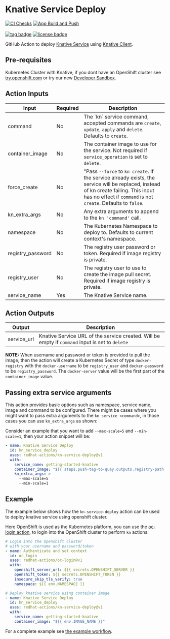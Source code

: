 # Knative Service Deploy

[![CI Checks](https://github.com/redhat-actions/kn-service-deploy/workflows/CI%20Checks/badge.svg)](https://github.com/redhat-actions/kn-service-deploy/actions?query=workflow%3A%22CI+Checks%22)
[![App Build and Push](https://github.com/redhat-actions/kn-service-deploy/workflows/App%20Build%20and%20Push/badge.svg)](https://github.com/redhat-actions/kn-service-deploy/actions?query=workflow%3A%22App+Build+and+Push%22)
<br></br>
[![tag badge](https://img.shields.io/github/v/tag/redhat-actions/kn-service-deploy)](https://github.com/redhat-actions/kn-service-deploy/tags)
[![license badge](https://img.shields.io/github/license/redhat-actions/kn-service-deploy)](./LICENSE)

GitHub Action to deploy [Knative Service](https://kn.dev) using [Knative Client](https://github.com/knative/client).

## Pre-requisites

Kubernetes Cluster with Knative, if you dont have an OpenShift cluster see [try.openshift.com](https://try.openshift.com) or try our new [Developer Sandbox](https://developers.redhat.com/developer-sandbox).

## Action Inputs

<table>
  <thead>
    <tr>
      <th>Input</th>
      <th>Required</th>
      <th>Description</th>
    </tr>
  </thead>

  <tr>
    <td>command</td>
    <td>No</td>
    <td>The `kn` service command, accepted commands are <code>create</code>, <code>update</code>, <code>apply</code> and <code>delete</code>.
    Defaults to <code>create</code>.</td>
  </tr>

  <tr>
    <td>container_image</td>
    <td>No</td>
    <td>The container image to use for the service. Not required if <code>service_operation</code> is set to <code>delete</code>. </td>
  </tr>

  <tr>
    <td>force_create</td>
    <td>No</td>
    <td>"Pass <code>--force</code> to <code>kn create</code>. If the service already exists,
    the service will be replaced, instead of kn create failing.
    This input has no effect if <code>command</code> is not <code>create</code>. Defaults to <code>false</code>.
    </td>
  </tr>

  <tr>
    <td>kn_extra_args</td>
    <td>No</td>
    <td>Any extra arguments to append to the <code>kn 'command'</code> call. </td>
  </tr>

  <tr>
    <td>namespace</td>
     <td>No</td>
    <td>The Kubernetes Namespace to deploy to. Defaults to current context's namespace. </td>
  </tr>

  <tr>
    <td>registry_password</td>
    <td>No</td>
    <td>The registry user password or token. Required if image registry is private. </td>
  </tr>

  <tr>
    <td>registry_user</td>
    <td>No</td>
    <td>The registry user to use to create the image pull secret. Required if image registry is private. </td>
  </tr>

  <tr>
    <td>service_name</td>
    <td>Yes</td>
    <td>
      The Knative Service name.
    </td>
  </tr>

</table>

## Action Outputs

<table>
  <thead>
    <tr>
      <th>Output</th>
      <th>Description</th>
    </tr>
  </thead>

  <tr>
    <td>service_url</td>
    <td>
      Knative Service URL of the service created.
      Will be empty if <code>command</code> input is set to <code>delete</code>
    </td>
  </tr>

</table>

**NOTE:**
When username and password or token is provided to pull the image, then the action will create a Kubernetes Secret of type `docker-registry` with the `docker-username` to be `registry_user` and `docker-password` to be `registry_password`. The `docker-server` value will be the first part of the `container_image` value.


## Passing extra service arguments

This action provides basic options such as namespace, service name, image and command to be configured. There might be cases where you might want to pass extra arguments to the `kn service <command>`, in those cases you can use `kn_extra_args` as shown:

Consider an example that you want to add `--max-scale=5` and `--min-scale=1`, then your action snippet will be:

```yaml
- name: Knative Service Deploy
  id: kn_service_deploy
  uses: redhat-actions/kn-service-deploy@v1
  with:
    service_name: getting-started-knative
    container_image: "${{ steps.push-tag-to-quay.outputs.registry-path }}"
    kn_extra_args: >
      --max-scale=5
      --min-scale=1
```

## Example

The example below shows how the `kn-service-deploy` action can be used to deploy knative service using openshift cluster.

Here OpenShift is used as the Kubernetes platform, you can use the [oc-login action](https://github.com/redhat-actions/oc-login), to login into the OpenShift cluster to perform `kn` actions.

```yaml
# Login into the Openshift cluster
# with your username and password/token
- name: Authenticate and set context
  id: oc_login
  uses: redhat-actions/oc-login@v1
  with:
    openshift_server_url: ${{ secrets.OPENSHIFT_SERVER }}
    openshift_token: ${{ secrets.OPENSHIFT_TOKEN }}
    insecure_skip_tls_verify: true
    namespace: ${{ env.NAMESPACE }}

# Deploy knative service using container image
- name: Knative Service Deploy
  id: kn_service_deploy
  uses: redhat-actions/kn-service-deploy@v1
  with:
    service_name: getting-started-knative
    container_image: "${{ env.IMAGE_NAME }}"
```

For a complete example see [the example workflow](./.github/workflows/example.yml).
